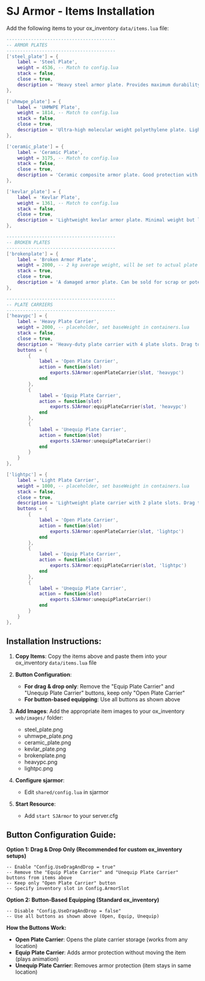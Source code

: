 # SJ Armor - Items Installation

Add the following items to your ox_inventory `data/items.lua` file:

```lua
----------------------------------------
-- ARMOR PLATES
----------------------------------------
['steel_plate'] = {
    label = 'Steel Plate',
    weight = 4536, -- Match to config.lua
    stack = false,
    close = true,
    description = 'Heavy steel armor plate. Provides maximum durability but significant weight.',
},

['uhmwpe_plate'] = {
    label = 'UHMWPE Plate',
    weight = 1814, -- Match to config.lua
    stack = false,
    close = true,
    description = 'Ultra-high molecular weight polyethylene plate. Lightweight with excellent protection.',
},

['ceramic_plate'] = {
    label = 'Ceramic Plate',
    weight = 3175, -- Match to config.lua
    stack = false,
    close = true,
    description = 'Ceramic composite armor plate. Good protection with moderate weight.',
},

['kevlar_plate'] = {
    label = 'Kevlar Plate',
    weight = 1361, -- Match to config.lua
    stack = false,
    close = true,
    description = 'Lightweight kevlar armor plate. Minimal weight but limited durability.',
},

----------------------------------------
-- BROKEN PLATES
----------------------------------------
['brokenplate'] = {
    label = 'Broken Armor Plate',
    weight = 2000, -- 2 kg average weight, will be set to actual plate weight when broken
    stack = true,
    close = true,
    description = 'A damaged armor plate. Can be sold for scrap or potentially repaired.',
},

----------------------------------------
-- PLATE CARRIERS
----------------------------------------
['heavypc'] = {
    label = 'Heavy Plate Carrier',
    weight = 2000, -- placeholder, set baseWeight in containers.lua
    stack = false,
    close = true,
    description = 'Heavy-duty plate carrier with 4 plate slots. Drag to armor slot to equip.',
    buttons = {
        {
            label = 'Open Plate Carrier',
            action = function(slot)
                exports.SJArmor:openPlateCarrier(slot, 'heavypc')
            end
        },
        {
            label = 'Equip Plate Carrier',
            action = function(slot)
                exports.SJArmor:equipPlateCarrier(slot, 'heavypc')
            end
        },
        {
            label = 'Unequip Plate Carrier',
            action = function(slot)
                exports.SJArmor:unequipPlateCarrier()
            end
        }
    }
},

['lightpc'] = {
    label = 'Light Plate Carrier',
    weight = 1000, -- placeholder, set baseWeight in containers.lua
    stack = false,
    close = true,
    description = 'Lightweight plate carrier with 2 plate slots. Drag to armor slot to equip.',
    buttons = {
        {
            label = 'Open Plate Carrier',
            action = function(slot)
                exports.SJArmor:openPlateCarrier(slot, 'lightpc')
            end
        },
        {
            label = 'Equip Plate Carrier',
            action = function(slot)
                exports.SJArmor:equipPlateCarrier(slot, 'lightpc')
            end
        },
        {
            label = 'Unequip Plate Carrier',
            action = function(slot)
                exports.SJArmor:unequipPlateCarrier()
            end
        }
    }
},
```

## Installation Instructions:

1. **Copy Items**: Copy the items above and paste them into your ox_inventory `data/items.lua` file

2. **Button Configuration**: 
   - **For drag & drop only**: Remove the "Equip Plate Carrier" and "Unequip Plate Carrier" buttons, keep only "Open Plate Carrier"
   - **For button-based equipping**: Use all buttons as shown above

3. **Add Images**: Add the appropriate item images to your ox_inventory `web/images/` folder:
   - steel_plate.png
   - uhmwpe_plate.png  
   - ceramic_plate.png
   - kevlar_plate.png
   - brokenplate.png
   - heavypc.png
   - lightpc.png

4. **Configure sjarmor**: 
   - Edit `shared/config.lua` in sjarmor

5. **Start Resource**:
   - Add `start SJArmor` to your server.cfg

## Button Configuration Guide:

**Option 1: Drag & Drop Only (Recommended for custom ox_inventory setups)**
```
-- Enable "Config.UseDragAndDrop = true"
-- Remove the "Equip Plate Carrier" and "Unequip Plate Carrier" buttons from items above
-- Keep only "Open Plate Carrier" button
-- Specify inventory slot in Config.ArmorSlot
```

**Option 2: Button-Based Equipping (Standard ox_inventory)**
```
-- Disable "Config.UseDragAndDrop = false"
-- Use all buttons as shown above (Open, Equip, Unequip)
```

**How the Buttons Work:**
- **Open Plate Carrier**: Opens the plate carrier storage (works from any location)
- **Equip Plate Carrier**: Adds armor protection without moving the item (plays animation)
- **Unequip Plate Carrier**: Removes armor protection (item stays in same location) 
